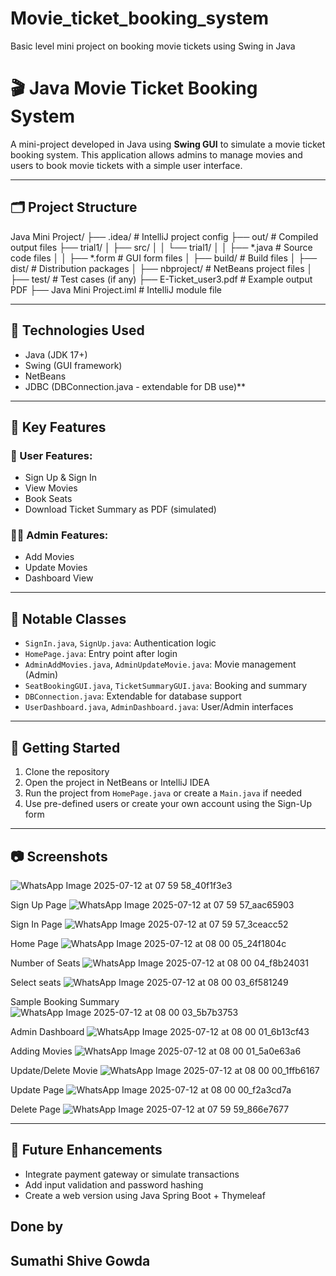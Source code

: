 # Movie_ticket_booking_system
Basic level mini project on booking movie tickets using Swing in Java


# 🎬 Java Movie Ticket Booking System

A mini-project developed in Java using **Swing GUI** to simulate a movie ticket booking system. This application allows admins to manage movies and users to book movie tickets with a simple user interface.

---

## 🗂 Project Structure

Java Mini Project/
├── .idea/ # IntelliJ project config
├── out/ # Compiled output files
├── trial1/
│ ├── src/
│ │ └── trial1/
│ │ ├── *.java # Source code files
│ │ ├── *.form # GUI form files
│ ├── build/ # Build files
│ ├── dist/ # Distribution packages
│ ├── nbproject/ # NetBeans project files
│ ├── test/ # Test cases (if any)
├── E-Ticket_user3.pdf # Example output PDF
├── Java Mini Project.iml # IntelliJ module file



---

## 🔧 Technologies Used

- Java (JDK 17+)
- Swing (GUI framework)
- NetBeans 
- JDBC (DBConnection.java - extendable for DB use)**

---

## 📌 Key Features

### 👤 User Features:
- Sign Up & Sign In
- View Movies
- Book Seats
- Download Ticket Summary as PDF (simulated)

### 👨‍💼 Admin Features:
- Add Movies
- Update Movies
- Dashboard View

---

## 📁 Notable Classes

- `SignIn.java`, `SignUp.java`: Authentication logic
- `HomePage.java`: Entry point after login
- `AdminAddMovies.java`, `AdminUpdateMovie.java`: Movie management (Admin)
- `SeatBookingGUI.java`, `TicketSummaryGUI.java`: Booking and summary
- `DBConnection.java`: Extendable for database support
- `UserDashboard.java`, `AdminDashboard.java`: User/Admin interfaces

---

## 🏁 Getting Started

1. Clone the repository
2. Open the project in NetBeans or IntelliJ IDEA
3. Run the project from `HomePage.java` or create a `Main.java` if needed
4. Use pre-defined users or create your own account using the Sign-Up form

---

## 📷 Screenshots
![WhatsApp Image 2025-07-12 at 07 59 58_40f1f3e3](https://github.com/user-attachments/assets/b67ce576-5fea-4056-aa48-9c1a145c1ec4)

Sign Up Page 
![WhatsApp Image 2025-07-12 at 07 59 57_aac65903](https://github.com/user-attachments/assets/a826cc7e-53e1-400a-ae19-8336b8422aa3)

Sign In Page
![WhatsApp Image 2025-07-12 at 07 59 57_3ceacc52](https://github.com/user-attachments/assets/701924cb-6d28-4cdb-bf81-c9e37674a179)

Home Page 
![WhatsApp Image 2025-07-12 at 08 00 05_24f1804c](https://github.com/user-attachments/assets/7e01a727-a3df-4452-a6ac-6dc6836f07ae)

Number of Seats 
![WhatsApp Image 2025-07-12 at 08 00 04_f8b24031](https://github.com/user-attachments/assets/501881f4-9705-4ef1-ab10-77c857fc169a)

Select seats 
![WhatsApp Image 2025-07-12 at 08 00 03_6f581249](https://github.com/user-attachments/assets/12536701-1e95-40d5-802c-3e8f3f0e6c50)

Sample Booking Summary
![WhatsApp Image 2025-07-12 at 08 00 03_5b7b3753](https://github.com/user-attachments/assets/0b784181-76c3-4679-bd0d-2be22d40b7d8)

Admin Dashboard 
![WhatsApp Image 2025-07-12 at 08 00 01_6b13cf43](https://github.com/user-attachments/assets/1847890c-8c71-44b6-b5c7-000f587981a9)

Adding Movies 
![WhatsApp Image 2025-07-12 at 08 00 01_5a0e63a6](https://github.com/user-attachments/assets/9f348d63-d81d-4f73-a865-a53cf140cb74)

Update/Delete Movie 
![WhatsApp Image 2025-07-12 at 08 00 00_1ffb6167](https://github.com/user-attachments/assets/77c71e74-7760-4f41-b739-64fc6fe64e85)

Update Page 
![WhatsApp Image 2025-07-12 at 08 00 00_f2a3cd7a](https://github.com/user-attachments/assets/2bfe5b27-796d-4513-915a-4353e5d2290e)

Delete Page
![WhatsApp Image 2025-07-12 at 07 59 59_866e7677](https://github.com/user-attachments/assets/d8353e62-f470-47c8-a902-bf3ad79b67dd)

---



## 🚀 Future Enhancements

- Integrate payment gateway or simulate transactions
- Add input validation and password hashing
- Create a web version using Java Spring Boot + Thymeleaf


## Done by 
Sumathi Shive Gowda
---



